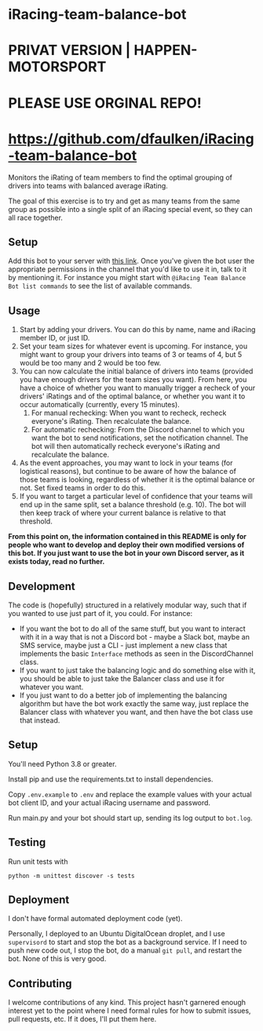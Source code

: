 # iRacing-team-balance-bot
# PRIVAT VERSION | HAPPEN-MOTORSPORT
# PLEASE USE ORGINAL REPO!
# https://github.com/dfaulken/iRacing-team-balance-bot

Monitors the iRating of team members to find the optimal grouping of drivers into teams with balanced average iRating.

The goal of this exercise is to try and get as many teams from the same group as possible into a single split of an iRacing special event, so they can all race together.

## Setup

Add this bot to your server with [this link](https://discord.com/oauth2/authorize?client_id=803081668910383174&scope=bot&permissions=3072).
Once you've given the bot user the appropriate permissions in the channel that you'd like to use it in, talk to it by mentioning it.
For instance you might start with `@iRacing Team Balance Bot list commands` to see the list of available commands.

## Usage

1. Start by adding your drivers. You can do this by name, name and iRacing member ID, or just ID.
1. Set your team sizes for whatever event is upcoming. For instance, you might want to group your drivers into teams of 3 or teams of 4, but 5 would be too many and 2 would be too few.
1. You can now calculate the initial balance of drivers into teams (provided you have enough drivers for the team sizes you want). From here, you have a choice of whether you want to manually trigger a recheck of your drivers' iRatings and of the optimal balance, or whether you want it to occur automatically (currently, every 15 minutes).
   1. For manual rechecking: When you want to recheck, recheck everyone's iRating. Then recalculate the balance.
   1. For automatic rechecking: From the Discord channel to which you want the bot to send notifications, set the notification channel. The bot will then automatically recheck everyone's iRating and recalculate the balance.
1. As the event approaches, you may want to lock in your teams (for logistical reasons), but continue to be aware of how the balance of those teams is looking, regardless of whether it is the optimal balance or not. Set fixed teams in order to do this.
1. If you want to target a particular level of confidence that your teams will end up in the same split, set a balance threshold (e.g. 10). The bot will then keep track of where your current balance is relative to that threshold.

**From this point on, the information contained in this README is only for people who want to develop and deploy their own modified versions of this bot. If you just want to use the bot in your own Discord server, as it exists today, read no further.**

## Development

The code is (hopefully) structured in a relatively modular way, such that if you wanted to use just part of it, you could. For instance:

- If you want the bot to do all of the same stuff, but you want to interact with it in a way that is not a Discord bot - maybe a Slack bot, maybe an SMS service, maybe just a CLI - just implement a new class that implements the basic `Interface` methods as seen in the DiscordChannel class.
- If you want to just take the balancing logic and do something else with it, you should be able to just take the Balancer class and use it for whatever you want.
- If you just want to do a better job of implementing the balancing algorithm but have the bot work exactly the same way, just replace the Balancer class with whatever you want, and then have the bot class use that instead.

## Setup

You'll need Python 3.8 or greater.

Install pip and use the requirements.txt to install dependencies.

Copy `.env.example` to `.env` and replace the example values with your actual bot client ID, and your actual iRacing username and password.

Run main.py and your bot should start up, sending its log output to `bot.log`.

## Testing

Run unit tests with

```
python -m unittest discover -s tests
```

## Deployment

I don't have formal automated deployment code (yet).

Personally, I deployed to an Ubuntu DigitalOcean droplet, and I use `supervisord` to start and stop the bot as a background service. If I need to push new code out, I stop the bot, do a manual `git pull`, and restart the bot. None of this is very good.

## Contributing

I welcome contributions of any kind. This project hasn't garnered enough interest yet to the point where I need formal rules for how to submit issues, pull requests, etc. If it does, I'll put them here.
